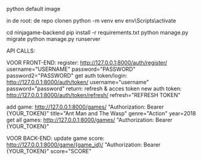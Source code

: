python default image

in de root:
de repo clonen
python -m venv env
env\Scripts\activate 

cd ninjagame-backend
pip install -r requirements.txt
python manage.py migrate
python manage.py runserver

API CALLS:

VOOR FRONT-END:
register: http://127.0.0.1:8000/auth/register/ username="USERNAME" password="PASSWORD" password2="PASSWORD"
get auth token/login: http://127.0.0.1:8000/auth/token/ username="username" password="password"
	return: refresh & acces token
new auth token: http://127.0.0.1:8000/auth/token/refresh/ refresh="REFRESH TOKEN"

add game: http://127.0.0.1:8000/games/ "Authorization: Bearer {YOUR_TOKEN}" title="Ant Man and The Wasp" genre="Action" year=2018
get all games: http://127.0.0.1:8000/games/ "Authorization: Bearer {YOUR_TOKEN}"

VOOR BACK-END:
update game score: http://127.0.0.1:8000/game/{game_id}/ "Authorization: Bearer {YOUR_TOKEN}" score="SCORE"